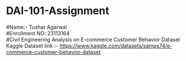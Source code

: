 # DAI-101-Assignment
#Name:- Tushar Agarwal <br>
#Enrollment NO: 23113164<br>
#Civil Engineering 
Analysis on E-commerce Customer Behavior Dataset
Kaggle Dataset link :- https://www.kaggle.com/datasets/samps74/e-commerce-customer-behavior-dataset   
